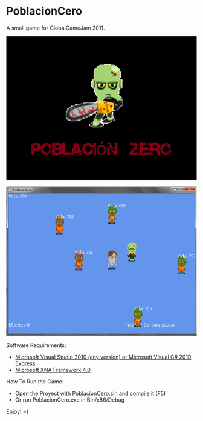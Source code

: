 PoblacionCero
=============

A small game for GlobalGameJam 2011.

![Splash Screen](/press.png)

![Game Play](/GamePlay.png)

Software Requirements:

- [Microsoft Visual Studio 2010 (any version) or Microsoft Visual C# 2010 Express](http://www.microsoft.com/express/Windows/)
- [Microsoft XNA Framework 4.0](http://create.msdn.com/en-us/resources/downloads)

How To Run the Game:

- Open the Proyect with PoblacionCero.sln and compile it (F5)
- Or run PoblacionCero.exe in Bin/x86/Debug

Enjoy! =)
